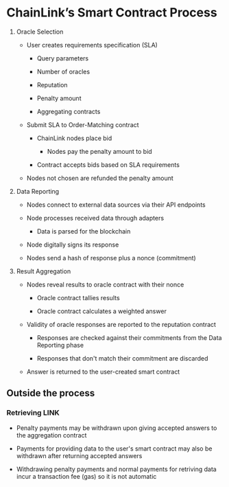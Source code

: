 # ChainLink’s Smart Contract Process

1.	Oracle Selection

    *	User creates requirements specification (SLA)

        * Query parameters

        * Number of oracles
        
        * Reputation
        
        * Penalty amount

        * Aggregating contracts

    *	Submit SLA to Order-Matching contract

        * ChainLink nodes place bid

            *	Nodes pay the penalty amount to bid

        * Contract accepts bids based on SLA requirements

    *	Nodes not chosen are refunded the penalty amount

2.	Data Reporting

    *	Nodes connect to external data sources via their API endpoints
    
    * Node processes received data through adapters
    
        * Data is parsed for the blockchain

    *	Node digitally signs its response

    *	Nodes send a hash of response plus a nonce (commitment)

3.	Result Aggregation

    *	Nodes reveal results to oracle contract with their nonce

        * Oracle contract tallies results

        * Oracle contract calculates a weighted answer

    *	Validity of oracle responses are reported to the reputation contract
    
        * Responses are checked against their commitments from the Data Reporting phase
        
        * Responses that don't match their commitment are discarded

    *	Answer is returned to the user-created smart contract

## Outside the process

### Retrieving LINK

* Penalty payments may be withdrawn upon giving accepted answers to the aggregation contract

* Payments for providing data to the user's smart contract may also be withdrawn after returning accepted answers

* Withdrawing penalty payments and normal payments for retriving data incur a transaction fee (gas) so it is not automatic
